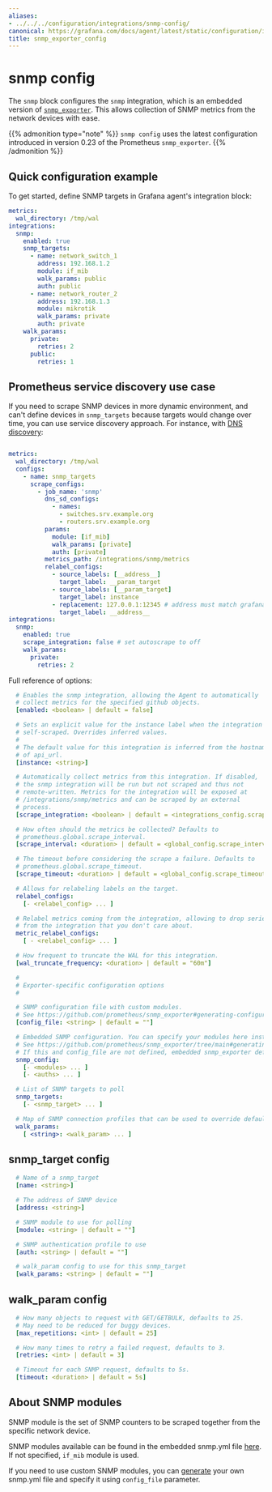 ```yaml
---
aliases:
- ../../../configuration/integrations/snmp-config/
canonical: https://grafana.com/docs/agent/latest/static/configuration/integrations/snmp-config/
title: snmp_exporter_config
---
```


# snmp config

The `snmp` block configures the `snmp` integration,
which is an embedded version of
[`snmp_exporter`](https://github.com/prometheus/snmp_exporter). This allows collection of SNMP metrics from the network devices with ease.

{{% admonition type="note" %}}
`snmp config` uses the latest configuration introduced in version 0.23 of the Prometheus `snmp_exporter`.
{{% /admonition %}}

## Quick configuration example

To get started, define SNMP targets in Grafana agent's integration block:

```yaml
metrics:
  wal_directory: /tmp/wal
integrations:
  snmp:
    enabled: true
    snmp_targets:
      - name: network_switch_1
        address: 192.168.1.2
        module: if_mib
        walk_params: public
        auth: public
      - name: network_router_2
        address: 192.168.1.3
        module: mikrotik
        walk_params: private
        auth: private
    walk_params:
      private:
        retries: 2
      public:
        retries: 1
```

## Prometheus service discovery use case

If you need to scrape SNMP devices in more dynamic environment, and can't define devices in `snmp_targets` because targets would change over time, you can use service discovery approach. For instance, with [DNS discovery](https://prometheus.io/docs/prometheus/2.45/configuration/configuration/#dns_sd_config):

```yaml

metrics:
  wal_directory: /tmp/wal
  configs:
    - name: snmp_targets
      scrape_configs:
        - job_name: 'snmp'
          dns_sd_configs:
            - names:
              - switches.srv.example.org
              - routers.srv.example.org
          params:
            module: [if_mib]
            walk_params: [private]
            auth: [private]
          metrics_path: /integrations/snmp/metrics
          relabel_configs:
            - source_labels: [__address__]
              target_label: __param_target
            - source_labels: [__param_target]
              target_label: instance
            - replacement: 127.0.0.1:12345 # address must match grafana agent -server.http.address flag
              target_label: __address__
integrations:
  snmp:
    enabled: true
    scrape_integration: false # set autoscrape to off
    walk_params:
      private:
        retries: 2
```


Full reference of options:

```yaml
  # Enables the snmp integration, allowing the Agent to automatically
  # collect metrics for the specified github objects.
  [enabled: <boolean> | default = false]

  # Sets an explicit value for the instance label when the integration is
  # self-scraped. Overrides inferred values.
  #
  # The default value for this integration is inferred from the hostname portion
  # of api_url.
  [instance: <string>]

  # Automatically collect metrics from this integration. If disabled,
  # the snmp integration will be run but not scraped and thus not
  # remote-written. Metrics for the integration will be exposed at
  # /integrations/snmp/metrics and can be scraped by an external
  # process.
  [scrape_integration: <boolean> | default = <integrations_config.scrape_integrations>]

  # How often should the metrics be collected? Defaults to
  # prometheus.global.scrape_interval.
  [scrape_interval: <duration> | default = <global_config.scrape_interval>]

  # The timeout before considering the scrape a failure. Defaults to
  # prometheus.global.scrape_timeout.
  [scrape_timeout: <duration> | default = <global_config.scrape_timeout>]

  # Allows for relabeling labels on the target.
  relabel_configs:
    [- <relabel_config> ... ]

  # Relabel metrics coming from the integration, allowing to drop series
  # from the integration that you don't care about.
  metric_relabel_configs:
    [ - <relabel_config> ... ]

  # How frequent to truncate the WAL for this integration.
  [wal_truncate_frequency: <duration> | default = "60m"]

  #
  # Exporter-specific configuration options
  #

  # SNMP configuration file with custom modules.
  # See https://github.com/prometheus/snmp_exporter#generating-configuration for more details how to generate custom snmp.yml file.
  [config_file: <string> | default = ""]

  # Embedded SNMP configuration. You can specify your modules here instead of an external config file.
  # See https://github.com/prometheus/snmp_exporter/tree/main#generating-configuration for more details how to specify your SNMP modules.
  # If this and config_file are not defined, embedded snmp_exporter default set of modules is used.
  snmp_config:
    [- <modules> ... ]
    [- <auths> ... ]

  # List of SNMP targets to poll
  snmp_targets:
    [- <snmp_target> ... ]

  # Map of SNMP connection profiles that can be used to override default SNMP settings.
  walk_params:
    [ <string>: <walk_param> ... ]


```
## snmp_target config

```yaml
  # Name of a snmp_target
  [name: <string>]

  # The address of SNMP device
  [address: <string>]

  # SNMP module to use for polling
  [module: <string> | default = ""]

  # SNMP authentication profile to use
  [auth: <string> | default = ""]

  # walk_param config to use for this snmp_target
  [walk_params: <string> | default = ""]
```

## walk_param config

```yaml
  # How many objects to request with GET/GETBULK, defaults to 25.
  # May need to be reduced for buggy devices.
  [max_repetitions: <int> | default = 25]

  # How many times to retry a failed request, defaults to 3.
  [retries: <int> | default = 3]

  # Timeout for each SNMP request, defaults to 5s.
  [timeout: <duration> | default = 5s]
```


## About SNMP modules

SNMP module is the set of SNMP counters to be scraped together from the specific network device.

SNMP modules available can be found in the embedded snmp.yml file [here](https://github.com/grafana/agent/blob/main/pkg/integrations/snmp_exporter/common/snmp.yml). If not specified, `if_mib` module is used.

If you need to use custom SNMP modules, you can [generate](https://github.com/prometheus/snmp_exporter#generating-configuration) your own snmp.yml file and specify it using `config_file` parameter.
